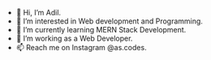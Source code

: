 - 👋 Hi, I’m Adil.
- 👀 I’m interested in Web development and Programming.
- 🌱 I’m currently learning MERN Stack Development.
- 💞️ I’m working as a Web Developer.
- 📫 Reach me on Instagram @as.codes.

<!---
adilcodes/adilcodes is a ✨ special ✨ repository because its `README.md` (this file) appears on your GitHub profile.
You can click the Preview link to take a look at your changes.
--->
